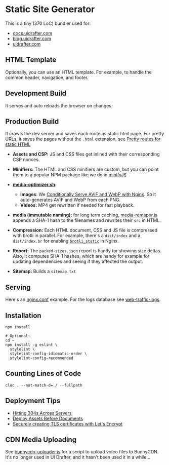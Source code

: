 # Static Site Generator

This is a tiny (370 LoC) bundler used for:
- [docs.uidrafter.com](https://docs.uidrafter.com)
- [blog.uidrafter.com](https://blog.uidrafter.com)
- [uidrafter.com](https://uidrafter.com)


## HTML Template
Optionally, you can use an HTML template. For example,
to handle the common header, navigation, and footer.


## Development Build
It serves and auto reloads the browser on changes. 


## Production Build
It crawls the dev server and saves each route as static html page. For pretty
URLs, it saves the pages without the `.html` extension, see [Pretty routes
for static HTML](https://blog.uidrafter.com/pretty-routes-for-static-html)

- **Assets and CSP:** JS and CSS files get inlined with their corresponding CSP nonces.

- **Minifiers:** The HTML and CSS minifiers are custom, but you can point them to
a popular NPM package like we do in [minifyJS](./minifyJS.js)
 
- [**media-optimizer.sh**](./media-optimizer.sh):
  - **Images**: We [Conditionally Serve AVIF and WebP with
  Nginx](https://blog.uidrafter.com/conditional-avif-for-video-posters). So
  it auto-generates AVIF and WebP from each PNG.
  - **Videos:** MP4 get rewritten if needed for fast playback. 

- **media (immutable naming):** for long term caching,
  [media-remaper.js](./media-remaper.js) appends a SHA-1
  hash to the filenames and rewrites their `src` in HTML.

- **Compression:** Each HTML document, CSS and JS file is compressed with brotli in parallel.
  For example, there's a `dist/index` and a `dist/index.br` for enabling
  [`brotli_static`](https://github.com/google/ngx_brotli#brotli_static) in Nginx.

- **Report:** The `packed-sizes.json` report is handy for showing size
  deltas. Also, it computes SHA-1 hashes, which are handy for example
  for updating dependencies and seeing if they affected the output.

- **Sitemap:** Builds a `sitemap.txt`


## Serving
Here's an
[nginx.conf](https://github.com/uxtely/ops-utils/blob/main/location-server/jails/nginx_j/usr/local/etc/nginx/nginx.conf)
example. For the logs
database see [web-traffic-logs](https://github.com/uxtely/ops-utils/tree/main/web-traffic-logs/).


## Installation
```shell script
npm install

# Optional:
cd ~
npm install -g eslint \
  stylelint \
  stylelint-config-idiomatic-order \
  stylelint-config-recommended 
```


## Counting Lines of Code
```shell
cloc . --not-match-d=./ --fullpath
```


## Deployment Tips
- [Hitting 304s Across Servers](https://blog.uidrafter.com/hitting-304-across-servers)
- [Deploy Assets Before Documents](https://blog.uidrafter.com/deploy-assets-before-documents)
- [Securely creating TLS certificates with Let's Encrypt](https://blog.uidrafter.com/isolated-tls-certificate-creation)


## CDN Media Uploading
See [bunnycdn-uploader.js](../bunnycdn-uploader.js) for a script to upload video files to BunnyCDN.
It's no longer used in UI Drafter, and it hasn't been used it in a while…
